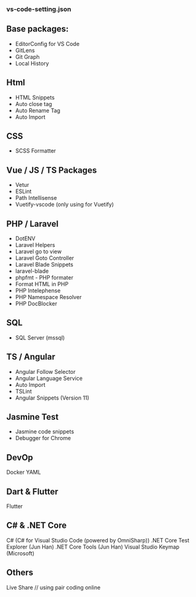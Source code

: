 ### vs-code-setting.json

## Base packages:

- EditorConfig for VS Code
- GitLens
- Git Graph
- Local History

## Html
- HTML Snippets
- Auto close tag
- Auto Rename Tag
- Auto Import

## CSS

- SCSS Formatter

## Vue / JS / TS Packages
- Vetur
- ESLint
- Path Intellisense
- Vuetify-vscode (only using for Vuetify)

## PHP / Laravel
- DotENV
- Laravel Helpers
- Laravel go to view
- Laravel Goto Controller
- Laravel Blade Snippets
- laravel-blade
- phpfmt - PHP formater
- Format HTML in PHP
- PHP Intelephense
- PHP Namespace Resolver
- PHP DocBlocker

## SQL

- SQL Server (mssql)


## TS / Angular 
- Angular Follow Selector
- Angular Language Service
- Auto Import
- TSLint
- Angular Snippets (Version 11)

## Jasmine Test

- Jasmine code snippets
- Debugger for Chrome

## DevOp
Docker
YAML

## Dart & Flutter
Flutter

## C# & .NET Core
C# (C# for Visual Studio Code (powered by OmniSharp))
.NET Core Test Explorer (Jun Han)
.NET Core Tools (Jun Han)
Visual Studio Keymap (Microsoft)


## Others

Live Share // using pair coding online

